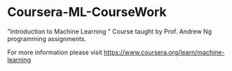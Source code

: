 # Coursera-ML-CourseWork
"Introduction to Machine Learning " Course taught by Prof. Andrew Ng programming assignments.

For more information please visit https://www.coursera.org/learn/machine-learning

